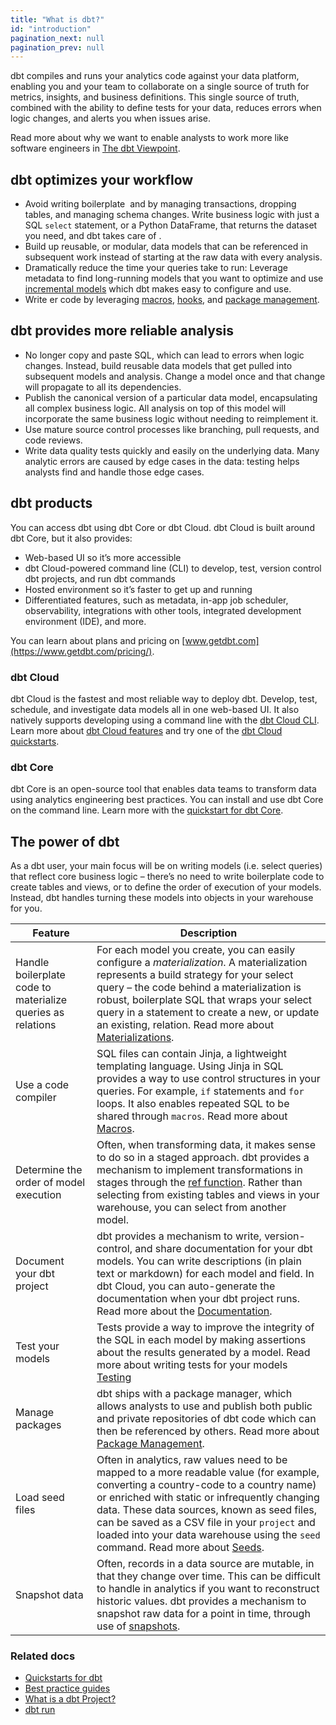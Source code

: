 ```yaml
---
title: "What is dbt?"
id: "introduction"
pagination_next: null
pagination_prev: null
---
```



<Snippet path="what-is-dbt-intro" />

dbt compiles and runs your analytics code against your data platform, enabling you and your team to collaborate on a single source of truth for metrics, insights, and business definitions. This single source of truth, combined with the ability to define tests for your data, reduces errors when logic changes, and alerts you when issues arise.

Read more about why we want to enable analysts to work more like software engineers in [The dbt Viewpoint](/community/resources/viewpoint).

## dbt optimizes your workflow <Lifecycle status='Beta' />

- Avoid writing boilerplate <Term id="dml" /> and <Term id="ddl" /> by managing transactions, dropping tables, and managing schema changes. Write business logic with just a SQL `select` statement, or a Python DataFrame, that returns the dataset you need, and dbt takes care of <Term id="materialization" />.
- Build up reusable, or modular, data models that can be referenced in subsequent work instead of starting at the raw data with every analysis.
- Dramatically reduce the time your queries take to run: Leverage metadata to find long-running models that you want to optimize and use [incremental models](/docs/build/incremental-models) which dbt makes easy to configure and use.
- Write <Term id="dry" />er code by leveraging [macros](/docs/build/jinja-macros), [hooks](/docs/build/hooks-operations), and [package management](/docs/build/packages).

## dbt provides more reliable analysis

- No longer copy and paste SQL, which can lead to errors when logic changes. Instead, build reusable data models that get pulled into subsequent models and analysis. Change a model once and that change will propagate to all its dependencies.
- Publish the canonical version of a particular data model, encapsulating all complex business logic. All analysis on top of this model will incorporate the same business logic without needing to reimplement it.
- Use mature source control processes like branching, pull requests, and code reviews.
- Write data quality tests quickly and easily on the underlying data. Many analytic errors are caused by edge cases in the data: testing helps analysts find and handle those edge cases.

## dbt products

You can access dbt using dbt Core or dbt Cloud. dbt Cloud is built around dbt Core, but it also provides:

- Web-based UI so it’s more accessible
- dbt Cloud-powered command line (CLI) to develop, test, version control dbt projects, and run dbt commands
- Hosted environment so it’s faster to get up and running
- Differentiated features, such as metadata, in-app job scheduler, observability, integrations with other tools, integrated development environment (IDE), and more.

You can learn about plans and pricing on [www.getdbt.com](https://www.getdbt.com/pricing/).

### dbt Cloud

dbt Cloud is the fastest and most reliable way to deploy dbt. Develop, test, schedule, and investigate data models all in one web-based UI. It also natively supports developing using a command line with the [dbt Cloud CLI](/docs/cloud/cloud-cli-installation).
Learn more about [dbt Cloud features](/docs/cloud/about-cloud/dbt-cloud-features) and try one of the [dbt Cloud quickstarts](/guides).

### dbt Core

dbt Core is an open-source tool that enables data teams to transform data using analytics engineering best practices. You can install and use dbt Core on the command line. Learn more with the [quickstart for dbt Core](/guides/codespace).

## The power of dbt

As a dbt user, your main focus will be on writing models (i.e. select queries) that reflect core business logic – there’s no need to write boilerplate code to create tables and views, or to define the order of execution of your models. Instead, dbt handles turning these models into objects in your warehouse for you.

| Feature               | Description |
|-----------------------|-------------|
| Handle boilerplate code to materialize queries as relations | For each model you create, you can easily configure a *materialization*. A materialization represents a build strategy for your select query – the code behind a materialization is robust, boilerplate SQL that wraps your select query in a statement to create a new, or update an existing, relation. Read more about [Materializations](/docs/build/materializations).|
| Use a code compiler | SQL files can contain Jinja, a lightweight templating language. Using Jinja in SQL provides a way to use control structures in your queries. For example, `if` statements and `for` loops. It also enables repeated SQL to be shared through `macros`. Read more about [Macros](/docs/build/jinja-macros).|
| Determine the order of model execution | Often, when transforming data, it makes sense to do so in a staged approach. dbt provides a mechanism to implement transformations in stages through the [ref function](/reference/dbt-jinja-functions/ref). Rather than selecting from existing tables and views in your warehouse, you can select from another model.|
| Document your dbt project | dbt provides a mechanism to write, version-control, and share documentation for your dbt models. You can write descriptions (in plain text or markdown) for each model and field. In dbt Cloud, you can auto-generate the documentation when your dbt project runs. Read more about the [Documentation](/docs/collaborate/documentation).|
| Test your models |  Tests provide a way to improve the integrity of the SQL in each model by making assertions about the results generated by a model. Read more about writing tests for your models [Testing](/docs/build/tests)|
| Manage packages | dbt ships with a package manager, which allows analysts to use and publish both public and private repositories of dbt code which can then be referenced by others. Read more about [Package Management](/docs/build/packages). |
| Load seed files| Often in analytics, raw values need to be mapped to a more readable value (for example, converting a country-code to a country name) or enriched with static or infrequently changing data. These data sources, known as seed files, can be saved as a CSV file in your `project` and loaded into your data warehouse using the `seed` command. Read more about [Seeds](/docs/build/seeds).|
| Snapshot data | Often, records in a data source are mutable, in that they change over time. This can be difficult to handle in analytics if you want to reconstruct historic values. dbt provides a mechanism to snapshot raw data for a point in time, through use of [snapshots](/docs/build/snapshots).|

### Related docs

- [Quickstarts for dbt](/guides)
- [Best practice guides](/best-practices)
- [What is a dbt Project?](/docs/build/projects)
- [dbt run](/docs/running-a-dbt-project/run-your-dbt-projects)
